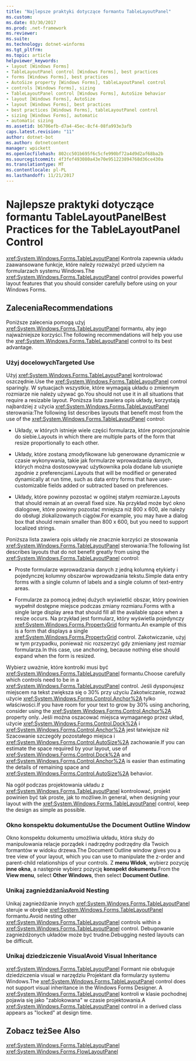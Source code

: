 ```yaml
---
title: "Najlepsze praktyki dotyczące formantu TableLayoutPanel"
ms.custom: 
ms.date: 03/30/2017
ms.prod: .net-framework
ms.reviewer: 
ms.suite: 
ms.technology: dotnet-winforms
ms.tgt_pltfrm: 
ms.topic: article
helpviewer_keywords:
- layout [Windows Forms]
- TableLayoutPanel control [Windows Forms], best practices
- forms [Windows Forms], best practices
- AutoSize property [Windows Forms], tableLayoutPanel control
- controls [Windows Forms], sizing
- TableLayoutPanel control [Windows Forms], AutoSize behavior
- layout [Windows Forms], AutoSize
- layout [Windows Forms], best practices
- best practices [Windows Forms], tableLayoutPanel control
- sizing [Windows Forms], automatic
- automatic sizing
ms.assetid: b6706efb-d7a4-45ec-8cf4-08fa993e3afb
caps.latest.revision: "11"
author: dotnet-bot
ms.author: dotnetcontent
manager: wpickett
ms.openlocfilehash: 802cc501b695f6c5cfe990bf72a4d9d2af68ba2b
ms.sourcegitcommit: 4f3fef493080a43e70e951223894768d36ce430a
ms.translationtype: MT
ms.contentlocale: pl-PL
ms.lasthandoff: 11/21/2017
---
```

# <a name="best-practices-for-the-tablelayoutpanel-control"></a><span data-ttu-id="208c5-102">Najlepsze praktyki dotyczące formantu TableLayoutPanel</span><span class="sxs-lookup"><span data-stu-id="208c5-102">Best Practices for the TableLayoutPanel Control</span></span>
<span data-ttu-id="208c5-103"><xref:System.Windows.Forms.TableLayoutPanel> Kontrola zapewnia układu zaawansowane funkcje, które należy rozważyć przed użyciem na formularzach systemu Windows.</span><span class="sxs-lookup"><span data-stu-id="208c5-103">The <xref:System.Windows.Forms.TableLayoutPanel> control provides powerful layout features that you should consider carefully before using on your Windows Forms.</span></span>  
  
## <a name="recommendations"></a><span data-ttu-id="208c5-104">Zalecenia</span><span class="sxs-lookup"><span data-stu-id="208c5-104">Recommendations</span></span>  
 <span data-ttu-id="208c5-105">Poniższe zalecenia pomogą użyj <xref:System.Windows.Forms.TableLayoutPanel> formantu, aby jego najważniejsze korzyści.</span><span class="sxs-lookup"><span data-stu-id="208c5-105">The following recommendations will help you use the <xref:System.Windows.Forms.TableLayoutPanel> control to its best advantage.</span></span>  
  
### <a name="targeted-use"></a><span data-ttu-id="208c5-106">Użyj docelowych</span><span class="sxs-lookup"><span data-stu-id="208c5-106">Targeted Use</span></span>  
 <span data-ttu-id="208c5-107">Użyj <xref:System.Windows.Forms.TableLayoutPanel> kontrolować oszczędnie.</span><span class="sxs-lookup"><span data-stu-id="208c5-107">Use the <xref:System.Windows.Forms.TableLayoutPanel> control sparingly.</span></span> <span data-ttu-id="208c5-108">W sytuacjach wszystkie, które wymagają układu o zmiennym rozmiarze nie należy używać go.</span><span class="sxs-lookup"><span data-stu-id="208c5-108">You should not use it in all situations that require a resizable layout.</span></span> <span data-ttu-id="208c5-109">Poniższa lista zawiera opis układy, korzystają najbardziej z użycia <xref:System.Windows.Forms.TableLayoutPanel> sterowania:</span><span class="sxs-lookup"><span data-stu-id="208c5-109">The following list describes layouts that benefit most from the use of the <xref:System.Windows.Forms.TableLayoutPanel> control:</span></span>  
  
-   <span data-ttu-id="208c5-110">Układy, w których istnieje wiele części formularza, które proporcjonalnie do siebie.</span><span class="sxs-lookup"><span data-stu-id="208c5-110">Layouts in which there are multiple parts of the form that resize proportionally to each other.</span></span>  
  
-   <span data-ttu-id="208c5-111">Układy, które zostaną zmodyfikowane lub generowane dynamicznie w czasie wykonywania, takie jak formularze wprowadzania danych, których można dostosowywać użytkownika pola dodane lub usunięte zgodnie z preferencjami.</span><span class="sxs-lookup"><span data-stu-id="208c5-111">Layouts that will be modified or generated dynamically at run time, such as data entry forms that have user-customizable fields added or subtracted based on preferences.</span></span>  
  
-   <span data-ttu-id="208c5-112">Układy, które powinny pozostać w ogólnej stałym rozmiarze.</span><span class="sxs-lookup"><span data-stu-id="208c5-112">Layouts that should remain at an overall fixed size.</span></span> <span data-ttu-id="208c5-113">Na przykład może być okno dialogowe, które powinny pozostać mniejsza niż 800 x 600, ale należy do obsługi zlokalizowanych ciągów.</span><span class="sxs-lookup"><span data-stu-id="208c5-113">For example, you may have a dialog box that should remain smaller than 800 x 600, but you need to support localized strings.</span></span>  
  
 <span data-ttu-id="208c5-114">Poniższa lista zawiera opis układy nie znacznie korzyści ze stosowania <xref:System.Windows.Forms.TableLayoutPanel> sterowania:</span><span class="sxs-lookup"><span data-stu-id="208c5-114">The following list describes layouts that do not benefit greatly from using the <xref:System.Windows.Forms.TableLayoutPanel> control:</span></span>  
  
-   <span data-ttu-id="208c5-115">Proste formularze wprowadzania danych z jedną kolumną etykiety i pojedynczej kolumny obszarów wprowadzania tekstu.</span><span class="sxs-lookup"><span data-stu-id="208c5-115">Simple data entry forms with a single column of labels and a single column of text-entry areas.</span></span>  
  
-   <span data-ttu-id="208c5-116">Formularze za pomocą jednej dużych wyświetlić obszar, który powinien wypełnił dostępne miejsce podczas zmiany rozmiaru.</span><span class="sxs-lookup"><span data-stu-id="208c5-116">Forms with a single large display area that should fill all the available space when a resize occurs.</span></span> <span data-ttu-id="208c5-117">Na przykład jest formularz, który wyświetla pojedynczy <xref:System.Windows.Forms.PropertyGrid> formantu.</span><span class="sxs-lookup"><span data-stu-id="208c5-117">An example of this is a form that displays a single <xref:System.Windows.Forms.PropertyGrid> control.</span></span> <span data-ttu-id="208c5-118">Zakotwiczanie, użyj w tym przypadku, ponieważ nic rozszerzyć gdy zmieniany jest rozmiar formularza.</span><span class="sxs-lookup"><span data-stu-id="208c5-118">In this case, use anchoring, because nothing else should expand when the form is resized.</span></span>  
  
 <span data-ttu-id="208c5-119">Wybierz uważnie, które kontrolki musi być <xref:System.Windows.Forms.TableLayoutPanel> formantu.</span><span class="sxs-lookup"><span data-stu-id="208c5-119">Choose carefully which controls need to be in a <xref:System.Windows.Forms.TableLayoutPanel> control.</span></span> <span data-ttu-id="208c5-120">Jeśli dysponujesz miejscem na tekst zwiększa się o 30% przy użyciu Zakotwiczanie, rozważ użycie <xref:System.Windows.Forms.Control.Anchor%2A> tylko właściwości.</span><span class="sxs-lookup"><span data-stu-id="208c5-120">If you have room for your text to grow by 30% using anchoring, consider using the <xref:System.Windows.Forms.Control.Anchor%2A> property only.</span></span> <span data-ttu-id="208c5-121">Jeśli można oszacować miejsca wymaganego przez układ, użycie <xref:System.Windows.Forms.Control.Dock%2A> i <xref:System.Windows.Forms.Control.Anchor%2A> jest łatwiejsze niż Szacowanie szczegóły pozostałego miejsca i <xref:System.Windows.Forms.Control.AutoSize%2A> zachowanie.</span><span class="sxs-lookup"><span data-stu-id="208c5-121">If you can estimate the space required by your layout, use of <xref:System.Windows.Forms.Control.Dock%2A> and <xref:System.Windows.Forms.Control.Anchor%2A> is easier than estimating the details of remaining space and <xref:System.Windows.Forms.Control.AutoSize%2A> behavior.</span></span>  
  
 <span data-ttu-id="208c5-122">Na ogół podczas projektowania układu z <xref:System.Windows.Forms.TableLayoutPanel> kontrolować, projekt powinien być tak proste, jak to możliwe.</span><span class="sxs-lookup"><span data-stu-id="208c5-122">In general, when designing your layout with the <xref:System.Windows.Forms.TableLayoutPanel> control, keep the design as simple as possible.</span></span>  
  
### <a name="use-the-document-outline-window"></a><span data-ttu-id="208c5-123">Okno konspektu dokumentu</span><span class="sxs-lookup"><span data-stu-id="208c5-123">Use the Document Outline Window</span></span>  
 <span data-ttu-id="208c5-124">Okno konspektu dokumentu umożliwia układu, która służy do manipulowania relacje porządek i nadrzędny podrzędny dla Twoich formantów w widoku drzewa.</span><span class="sxs-lookup"><span data-stu-id="208c5-124">The Document Outline window gives you a tree view of your layout, which you can use to manipulate the z-order and parent-child relationships of your controls.</span></span> <span data-ttu-id="208c5-125">Z **menu Widok**, wybierz pozycję **inne okna**, a następnie wybierz pozycję **konspekt dokumentu**.</span><span class="sxs-lookup"><span data-stu-id="208c5-125">From the **View menu**, select **Other Windows**, then select **Document Outline**.</span></span>  
  
### <a name="avoid-nesting"></a><span data-ttu-id="208c5-126">Unikaj zagnieżdżania</span><span class="sxs-lookup"><span data-stu-id="208c5-126">Avoid Nesting</span></span>  
 <span data-ttu-id="208c5-127">Unikaj zagnieżdżanie innych <xref:System.Windows.Forms.TableLayoutPanel> steruje w obrębie <xref:System.Windows.Forms.TableLayoutPanel> formantu.</span><span class="sxs-lookup"><span data-stu-id="208c5-127">Avoid nesting other <xref:System.Windows.Forms.TableLayoutPanel> controls within a <xref:System.Windows.Forms.TableLayoutPanel> control.</span></span> <span data-ttu-id="208c5-128">Debugowanie zagnieżdżonych układów może być trudne.</span><span class="sxs-lookup"><span data-stu-id="208c5-128">Debugging nested layouts can be difficult.</span></span>  
  
### <a name="avoid-visual-inheritance"></a><span data-ttu-id="208c5-129">Unikaj dziedziczenie Visual</span><span class="sxs-lookup"><span data-stu-id="208c5-129">Avoid Visual Inheritance</span></span>  
 <span data-ttu-id="208c5-130"><xref:System.Windows.Forms.TableLayoutPanel> Formant nie obsługuje dziedziczenia visual w narzędziu Projektant dla formularzy systemu Windows.</span><span class="sxs-lookup"><span data-stu-id="208c5-130">The <xref:System.Windows.Forms.TableLayoutPanel> control does not support visual inheritance in the Windows Forms Designer.</span></span> <span data-ttu-id="208c5-131">A <xref:System.Windows.Forms.TableLayoutPanel> kontroli w klasie pochodnej pojawia się jako "zablokowana" w czasie projektowania.</span><span class="sxs-lookup"><span data-stu-id="208c5-131">A <xref:System.Windows.Forms.TableLayoutPanel> control in a derived class appears as "locked" at design time.</span></span>  
  
## <a name="see-also"></a><span data-ttu-id="208c5-132">Zobacz też</span><span class="sxs-lookup"><span data-stu-id="208c5-132">See Also</span></span>  
 <xref:System.Windows.Forms.TableLayoutPanel>  
 <xref:System.Windows.Forms.FlowLayoutPanel>
